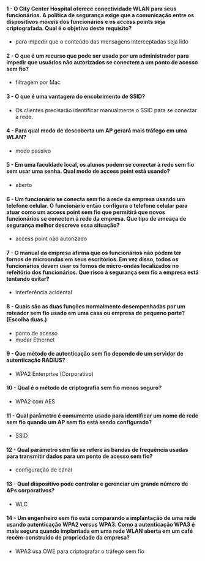 #### 1 - O City Center Hospital oferece conectividade WLAN para seus funcionários. A política de segurança exige que a comunicação entre os dispositivos móveis dos funcionários e os access points seja criptografada. Qual é o objetivo deste requisito?

-  para impedir que o conteúdo das mensagens interceptadas seja lido

#### 2 - O que é um recurso que pode ser usado por um administrador para impedir que usuários não autorizados se conectem a um ponto de acesso sem fio?

-  filtragem por Mac

#### 3 - O que é uma vantagem do encobrimento de SSID?

-  Os clientes precisarão identificar manualmente o SSID para se conectar à rede.

#### 4 - Para qual modo de descoberta um AP gerará mais tráfego em uma WLAN?

-  modo passivo

#### 5 - Em uma faculdade local, os alunos podem se conectar à rede sem fio sem usar uma senha. Qual modo de access point está usando?

-  aberto

#### 6 - Um funcionário se conecta sem fio à rede da empresa usando um telefone celular. O funcionário então configura o telefone celular para atuar como um access point sem fio que permitirá que novos funcionários se conectem à rede da empresa. Que tipo de ameaça de segurança melhor descreve essa situação?

-  access point não autorizado

#### 7 - O manual da empresa afirma que os funcionários não podem ter fornos de microondas em seus escritórios. Em vez disso, todos os funcionários devem usar os fornos de micro-ondas localizados no refeitório dos funcionários. Que risco à segurança sem fio a empresa está tentando evitar?

-  interferência acidental

#### 8 - Quais são as duas funções normalmente desempenhadas por um roteador sem fio usado em uma casa ou empresa de pequeno porte? (Escolha duas.)

- ponto de acesso
- mudar Ethernet

#### 9 - Que método de autenticação sem fio depende de um servidor de autenticação RADIUS?

-  WPA2 Enterprise (Corporativo)

#### 10 - Qual é o método de criptografia sem fio menos seguro?

-  WPA2 com AES

#### 11 - Qual parâmetro é comumente usado para identificar um nome de rede sem fio quando um AP sem fio está sendo configurado?

-  SSID

#### 12 - Qual parâmetro sem fio se refere às bandas de frequência usadas para transmitir dados para um ponto de acesso sem fio?

-  configuração de canal

#### 13 - Qual dispositivo pode controlar e gerenciar um grande número de APs corporativos?

-  WLC

#### 14 - Um engenheiro sem fio está comparando a implantação de uma rede usando autenticação WPA2 versus WPA3. Como a autenticação WPA3 é mais segura quando implantada em uma rede WLAN aberta em um café recém-construído de propriedade da empresa?

-  WPA3 usa OWE para criptografar o tráfego sem fio
